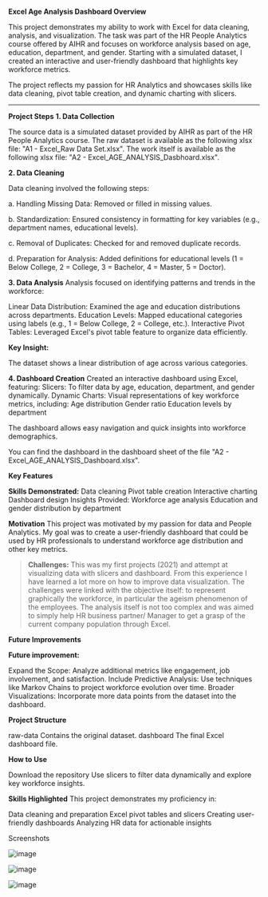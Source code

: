 **Excel Age Analysis Dashboard Overview**

This project demonstrates my ability to work with Excel for data cleaning, analysis, and visualization. The task was part of the HR People Analytics course offered by AIHR and focuses on workforce analysis based on age, education, department, and gender. Starting with a simulated dataset, I created an interactive and user-friendly dashboard that highlights key workforce metrics.

The project reflects my passion for HR Analytics and showcases skills like data cleaning, pivot table creation, and dynamic charting with slicers.

---

**Project Steps**
**1. Data Collection**

The source data is a simulated dataset provided by AIHR as part of the HR People Analytics course.
The raw dataset is available as the following xlsx file: "A1 - Excel_Raw Data Set.xlsx".
The work itself is available as the following xlsx file: "A2 - Excel_AGE_ANALYSIS_Dasbhoard.xlsx".


**2. Data Cleaning**

Data cleaning involved the following steps:

a. Handling Missing Data: Removed or filled in missing values.

b. Standardization: Ensured consistency in formatting for key variables (e.g., department names, educational levels).

c. Removal of Duplicates: Checked for and removed duplicate records.

d. Preparation for Analysis: Added definitions for educational levels (1 = Below College, 2 = College, 3 = Bachelor, 4 = Master, 5 = Doctor).



**3. Data Analysis**
Analysis focused on identifying patterns and trends in the workforce:

Linear Data Distribution: Examined the age and education distributions across departments.
Education Levels: Mapped educational categories using labels (e.g., 1 = Below College, 2 = College, etc.).
Interactive Pivot Tables: Leveraged Excel's pivot table feature to organize data efficiently.


**Key Insight:**

The dataset shows a linear distribution of age across various categories.


**4. Dashboard Creation**
Created an interactive dashboard using Excel, featuring:
Slicers: To filter data by age, education, department, and gender dynamically.
Dynamic Charts: Visual representations of key workforce metrics, including:
Age distribution
Gender ratio
Education levels by department

The dashboard allows easy navigation and quick insights into workforce demographics.

You can find the dashboard in the dashboard sheet of the file "A2 - Excel_AGE_ANALYSIS_Dashboard.xlsx".


**Key Features**

**Skills Demonstrated:**
Data cleaning
Pivot table creation
Interactive charting
Dashboard design
Insights Provided:
Workforce age analysis
Education and gender distribution by department


**Motivation**
This project was motivated by my passion for data and People Analytics. My goal was to create a user-friendly dashboard that could be used by HR professionals to understand workforce age distribution and other key metrics.



> **Challenges:** This was my first projects (2021) and attempt at visualizing data with slicers and dashboard. From this experience I have learned a lot more on how to improve data visualization. The challenges were linked with the objective itself: to represent graphically the workforce, in particular the ageism phenomenon of the employees. The analysis itself is not too complex and was aimed to simply help HR business partner/ Manager to get a grasp of the current company population through Excel.

**Future Improvements**

**Future improvement:**

Expand the Scope: Analyze additional metrics like engagement, job involvement, and satisfaction.
Include Predictive Analysis: Use techniques like Markov Chains to project workforce evolution over time.
Broader Visualizations: Incorporate more data points from the dataset into the dashboard.


**Project Structure**

raw-data	Contains the original dataset.
dashboard	The final Excel dashboard file.


**How to Use**

Download the repository 
Use slicers to filter data dynamically and explore key workforce insights.


**Skills Highlighted**
This project demonstrates my proficiency in:

Data cleaning and preparation
Excel pivot tables and slicers
Creating user-friendly dashboards
Analyzing HR data for actionable insights


Screenshots

![image](https://github.com/user-attachments/assets/6a3d8ae5-ebea-4ecb-9211-a365535e3b96)

![image](https://github.com/user-attachments/assets/c66a2dec-ab91-4e21-b756-da5a873bcf17)

![image](https://github.com/user-attachments/assets/53601291-55f8-4d17-be12-2ca6a4673322)

